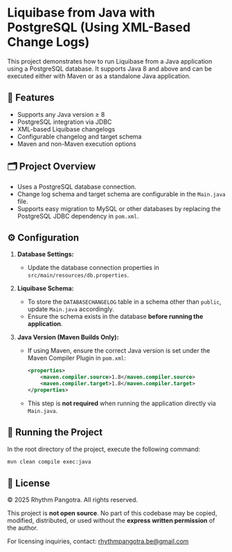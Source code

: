 # Liquibase from Java with PostgreSQL (Using XML-Based Change Logs)

This project demonstrates how to run Liquibase from a Java application using a PostgreSQL database. It supports Java 8 and above and can be executed either with Maven or as a standalone Java application.

## 🔧 Features

- Supports any Java version ≥ 8
- PostgreSQL integration via JDBC
- XML-based Liquibase changelogs
- Configurable changelog and target schema
- Maven and non-Maven execution options

## 🗂 Project Overview

- Uses a PostgreSQL database connection.
- Change log schema and target schema are configurable in the `Main.java` file.
- Supports easy migration to MySQL or other databases by replacing the PostgreSQL JDBC dependency in `pom.xml`.

## ⚙️ Configuration

1. **Database Settings:**
   - Update the database connection properties in `src/main/resources/db.properties`.

2. **Liquibase Schema:**
   - To store the `DATABASECHANGELOG` table in a schema other than `public`, update `Main.java` accordingly.
   - Ensure the schema exists in the database **before running the application**.

3. **Java Version (Maven Builds Only):**
   - If using Maven, ensure the correct Java version is set under the Maven Compiler Plugin in `pom.xml`:
     ```xml
     <properties>
         <maven.compiler.source>1.8</maven.compiler.source>
         <maven.compiler.target>1.8</maven.compiler.target>
     </properties>
     ```
   - This step is **not required** when running the application directly via `Main.java`.

## 🚀 Running the Project

In the root directory of the project, execute the following command:

```bash
mvn clean compile exec:java
```

## 📄 License

© 2025 Rhythm Pangotra. All rights reserved.

This project is **not open source**. No part of this codebase may be copied, modified, distributed, or used without the **express written permission** of the author.

For licensing inquiries, contact: rhythmpangotra.be@gmail.com
